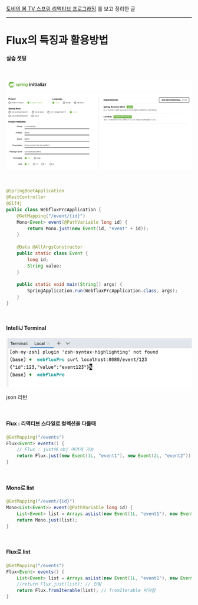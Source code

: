 [토비의 봄 TV 스프링 리액티브 프로그래밍](https://www.youtube.com/watch?v=bc4wTgA_2Xk&list=PLOLeoJ50I1kkqC4FuEztT__3xKSfR2fpw&index=10) 를 보고 정리한 글
<hr>

# Flux의 특징과 활용방법

#### 실습 셋팅 
<br>

![Spring_Initializr](https://github.com/sangminK/study/blob/main/img/Spring%20Initializr.png)

<br>

```java
@SpringBootApplication
@RestController
@Slf4j
public class WebfluxPrcApplication {
    @GetMapping("/event/{id}")
    Mono<Event> event(@PathVariable long id) {
        return Mono.just(new Event(id, "event" + id));
    }
    
    @Data @AllArgsConstructor
    public static class Event {
        long id;
        String value;
    }
    
    public static void main(String[] args) {
        SpringApplication.run(WebfluxPrcApplication.class, args);
    }
}
```

<br>

#### IntelliJ Terminal

![intellij_terminal](https://github.com/sangminK/study/blob/main/img/intellij%20terminal.png)

json 리턴

<br>

#### Flux : 리액티브 스타일로 컬렉션을 다룰때

```java
@GetMapping("/events")	
Flux<Event> events() {
    // Flux : just에 obj 여려개 가능
    return Flux.just(new Event(1L, "event1"), new Event(2L, "event2"));
}
```

<br>

#### Mono로 list

```java
@GetMapping("/event/{id}")
Mono<List<Event>> event(@PathVariable long id) {
    List<Event> list = Arrays.asList(new Event(1L, "event1"), new Event(2L, "event2"));
    return Mono.just(list);
}
```

<br>

#### Flux로 list

````java
@GetMapping("/events")
Flux<Event> events() {
    List<Event> list = Arrays.asList(new Event(1L, "event1"), new Event(2L, "event2"));
    //return Flux.just(list); // 안됨 
    return Flux.fromIterable(list); // fromIterable 써야함
}
````

<br>
